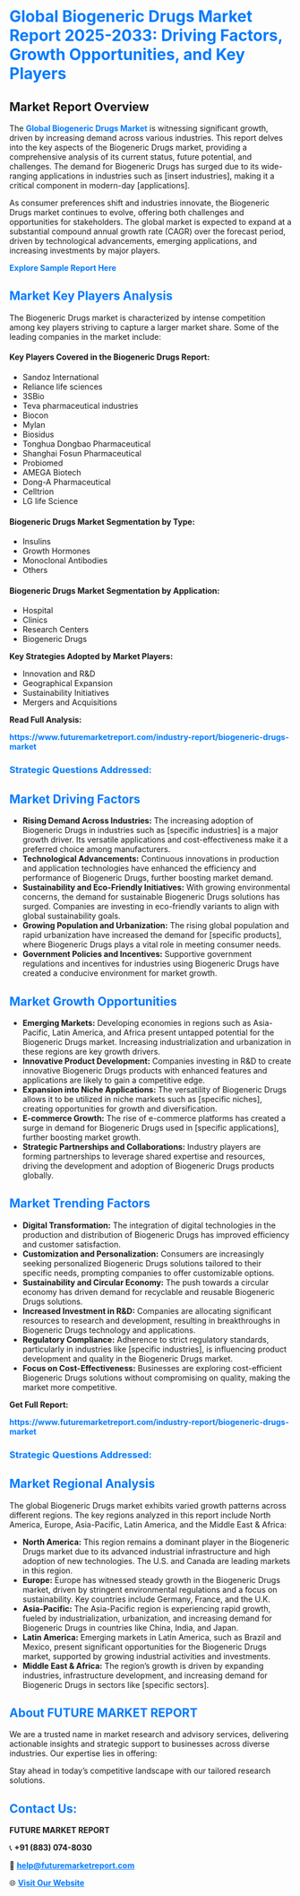 <h1 style="color: #007BFF;">Global Biogeneric Drugs Market Report 2025-2033: Driving Factors, Growth Opportunities, and Key Players</h1>

<section id="overview">
<h2>Market Report Overview</h2>
<p>The <a href="https://www.futuremarketreport.com/industry-report/biogeneric-drugs-market" style="color: #007BFF; text-decoration: none;"><strong>Global Biogeneric Drugs Market</strong></a> is witnessing significant growth, driven by increasing demand across various industries. This report delves into the key aspects of the Biogeneric Drugs market, providing a comprehensive analysis of its current status, future potential, and challenges. The demand for Biogeneric Drugs has surged due to its wide-ranging applications in industries such as [insert industries], making it a critical component in modern-day [applications].</p>
<p>As consumer preferences shift and industries innovate, the Biogeneric Drugs market continues to evolve, offering both challenges and opportunities for stakeholders. The global market is expected to expand at a substantial compound annual growth rate (CAGR) over the forecast period, driven by technological advancements, emerging applications, and increasing investments by major players.</p>
</section>

<section id="overview">
<p><a href="https://www.futuremarketreport.com/request-sample/reportId=125648" style="color: #007BFF; text-decoration: none;"><strong>Explore Sample Report Here</strong></a></p>
</section>

<section id="key-players">
<h2 style="color: #007BFF;">Market Key Players Analysis</h2>
<p>The Biogeneric Drugs market is characterized by intense competition among key players striving to capture a larger market share. Some of the leading companies in the market include:</p>
<h4>Key Players Covered in the Biogeneric Drugs Report:</h4>
<ul><li>Sandoz International</li><li>Reliance life sciences</li><li>3SBio</li><li>Teva pharmaceutical industries</li><li>Biocon</li><li>Mylan</li><li>Biosidus</li><li>Tonghua Dongbao Pharmaceutical</li><li>Shanghai Fosun Pharmaceutical</li><li>Probiomed</li><li>AMEGA Biotech</li><li>Dong-A Pharmaceutical</li><li>Celltrion</li><li>LG life Science</li></ul>
<h4>Biogeneric Drugs Market Segmentation by Type:</h4>
<ul><li>Insulins</li><li>Growth Hormones</li><li>Monoclonal Antibodies</li><li>Others</li></ul>

<h4>Biogeneric Drugs Market Segmentation by Application:</h4>
<ul><li>Hospital</li><li>Clinics</li><li>Research Centers</li><li>Biogeneric Drugs</li></ul>
<p><strong>Key Strategies Adopted by Market Players:</strong></p>
<ul>
<li>Innovation and R&D</li>
<li>Geographical Expansion</li>
<li>Sustainability Initiatives</li>
<li>Mergers and Acquisitions</li>
</ul>
</section>

<section>
<p><strong>Read Full Analysis: </strong></p><a href="https://www.futuremarketreport.com/industry-report/biogeneric-drugs-market" style="color: #007BFF; text-decoration: none;"><strong>https://www.futuremarketreport.com/industry-report/biogeneric-drugs-market</strong></a>
<h3 style="color: #007BFF;">Strategic Questions Addressed:</h3>
</section>

<section id="driving-factors">
<h2 style="color: #007BFF;">Market Driving Factors</h2>
<ul>
<li><strong>Rising Demand Across Industries:</strong> The increasing adoption of Biogeneric Drugs in industries such as [specific industries] is a major growth driver. Its versatile applications and cost-effectiveness make it a preferred choice among manufacturers.</li>
<li><strong>Technological Advancements:</strong> Continuous innovations in production and application technologies have enhanced the efficiency and performance of Biogeneric Drugs, further boosting market demand.</li>
<li><strong>Sustainability and Eco-Friendly Initiatives:</strong> With growing environmental concerns, the demand for sustainable Biogeneric Drugs solutions has surged. Companies are investing in eco-friendly variants to align with global sustainability goals.</li>
<li><strong>Growing Population and Urbanization:</strong> The rising global population and rapid urbanization have increased the demand for [specific products], where Biogeneric Drugs plays a vital role in meeting consumer needs.</li>
<li><strong>Government Policies and Incentives:</strong> Supportive government regulations and incentives for industries using Biogeneric Drugs have created a conducive environment for market growth.</li>
</ul>
</section>

<section id="growth-opportunities">
<h2 style="color: #007BFF;">Market Growth Opportunities</h2>
<ul>
<li><strong>Emerging Markets:</strong> Developing economies in regions such as Asia-Pacific, Latin America, and Africa present untapped potential for the Biogeneric Drugs market. Increasing industrialization and urbanization in these regions are key growth drivers.</li>
<li><strong>Innovative Product Development:</strong> Companies investing in R&D to create innovative Biogeneric Drugs products with enhanced features and applications are likely to gain a competitive edge.</li>
<li><strong>Expansion into Niche Applications:</strong> The versatility of Biogeneric Drugs allows it to be utilized in niche markets such as [specific niches], creating opportunities for growth and diversification.</li>
<li><strong>E-commerce Growth:</strong> The rise of e-commerce platforms has created a surge in demand for Biogeneric Drugs used in [specific applications], further boosting market growth.</li>
<li><strong>Strategic Partnerships and Collaborations:</strong> Industry players are forming partnerships to leverage shared expertise and resources, driving the development and adoption of Biogeneric Drugs products globally.</li>
</ul>
</section>

<section id="trending-factors">
<h2 style="color: #007BFF;">Market Trending Factors</h2>
<ul>
<li><strong>Digital Transformation:</strong> The integration of digital technologies in the production and distribution of Biogeneric Drugs has improved efficiency and customer satisfaction.</li>
<li><strong>Customization and Personalization:</strong> Consumers are increasingly seeking personalized Biogeneric Drugs solutions tailored to their specific needs, prompting companies to offer customizable options.</li>
<li><strong>Sustainability and Circular Economy:</strong> The push towards a circular economy has driven demand for recyclable and reusable Biogeneric Drugs solutions.</li>
<li><strong>Increased Investment in R&D:</strong> Companies are allocating significant resources to research and development, resulting in breakthroughs in Biogeneric Drugs technology and applications.</li>
<li><strong>Regulatory Compliance:</strong> Adherence to strict regulatory standards, particularly in industries like [specific industries], is influencing product development and quality in the Biogeneric Drugs market.</li>
<li><strong>Focus on Cost-Effectiveness:</strong> Businesses are exploring cost-efficient Biogeneric Drugs solutions without compromising on quality, making the market more competitive.</li>
</ul>
</section>

<section>
<p><strong>Get Full Report: </strong></p><a href="https://www.futuremarketreport.com/industry-report/biogeneric-drugs-market" style="color: #007BFF; text-decoration: none;"><strong>https://www.futuremarketreport.com/industry-report/biogeneric-drugs-market</strong></a>
<h3 style="color: #007BFF;">Strategic Questions Addressed:</h3>
</section>


<section id="regional-analysis">
<h2 style="color: #007BFF;">Market Regional Analysis</h2>
<p>The global Biogeneric Drugs market exhibits varied growth patterns across different regions. The key regions analyzed in this report include North America, Europe, Asia-Pacific, Latin America, and the Middle East & Africa:</p>
<ul>
<li><strong>North America:</strong> This region remains a dominant player in the Biogeneric Drugs market due to its advanced industrial infrastructure and high adoption of new technologies. The U.S. and Canada are leading markets in this region.</li>
<li><strong>Europe:</strong> Europe has witnessed steady growth in the Biogeneric Drugs market, driven by stringent environmental regulations and a focus on sustainability. Key countries include Germany, France, and the U.K.</li>
<li><strong>Asia-Pacific:</strong> The Asia-Pacific region is experiencing rapid growth, fueled by industrialization, urbanization, and increasing demand for Biogeneric Drugs in countries like China, India, and Japan.</li>
<li><strong>Latin America:</strong> Emerging markets in Latin America, such as Brazil and Mexico, present significant opportunities for the Biogeneric Drugs market, supported by growing industrial activities and investments.</li>
<li><strong>Middle East & Africa:</strong> The region’s growth is driven by expanding industries, infrastructure development, and increasing demand for Biogeneric Drugs in sectors like [specific sectors].</li>
</ul>
</section>

<footer>
<h2 style="color: #007BFF;">About FUTURE MARKET REPORT</h2>
<p>We are a trusted name in market research and advisory services, delivering actionable insights and strategic support to businesses across diverse industries. Our expertise lies in offering:</p>

<p>Stay ahead in today’s competitive landscape with our tailored research solutions.</p>

<h2 style="color: #007BFF;">Contact Us:</h2>
<p><strong>FUTURE MARKET REPORT</strong></p>
<p>📞 <strong>+91 (883) 074-8030</strong></p>
<p>📧 <strong><a href="mailto:help@futuremarketreport.com" style="color: #007BFF;">help@futuremarketreport.com</a></strong></p>
<p>🌐 <strong><a href="https://www.futuremarketreport.com/" style="color: #007BFF;">Visit Our Website</a></strong></p>
</footer>